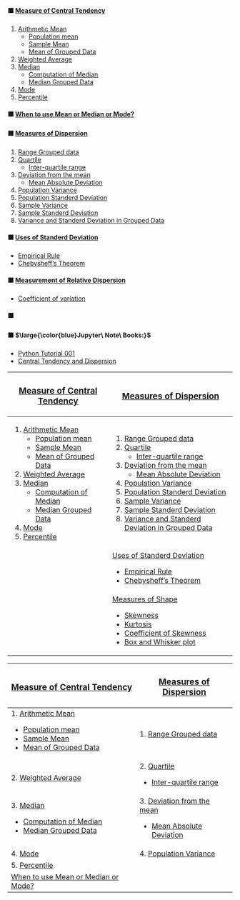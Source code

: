 #### ⬛ [Measure of Central Tendency](https://github.com/iAmKankan/Data-Analytics-with-Python/tree/main/W1#-largecolorpurpleunderlinetextrmmeasures-of-central-tendency)
1. [Arithmetic Mean](https://github.com/iAmKankan/Data-Analytics-with-Python/blob/main/W1/README.md#largecolorpurple1-underlinetextrmarithmetic-mean)
    * [Population mean](https://github.com/iAmKankan/Data-Analytics-with-Python/blob/main/W1/README.md#largecolorpurpleunderlinetextrmpopulation-mean----large-mu)
    * [Sample Mean](https://github.com/iAmKankan/Data-Analytics-with-Python/blob/main/W1/README.md#largecolorpurpleunderlinetextrmsample-mean----large-barx)
    * [Mean of Grouped Data](https://github.com/iAmKankan/Data-Analytics-with-Python/blob/main/W1/README.md#largecolorpurpleunderlinetextrmmean-of-grouped-data)
2. [Weighted Average](https://github.com/iAmKankan/Data-Analytics-with-Python/blob/main/W1/README.md#largecolorpurple2-underlinetextrmweighted-average)
3. [Median](https://github.com/iAmKankan/Data-Analytics-with-Python/blob/main/W1/README.md#largecolorpurple3-underlinetextrmmedian)
    * [Computation of Median](https://github.com/iAmKankan/Data-Analytics-with-Python/blob/main/W1/README.md#largecolorpurpleunderlinetextrmmedian-computational-procedure)
    * [Median Grouped Data](https://github.com/iAmKankan/Data-Analytics-with-Python/blob/main/W1/README.md#largecolorpurpleunderlinetextrmmedian-of-gouped-data)
4. [Mode](https://github.com/iAmKankan/Data-Analytics-with-Python/blob/main/W1/README.md#largecolorpurple4-underlinetextrmmode)
5. [Percentile](https://github.com/iAmKankan/Data-Analytics-with-Python/blob/main/W1/README.md#largecolorpurple5-underlinetextrmpercentile)
#### ⬛ [When to use Mean or Median or Mode?](https://github.com/iAmKankan/Data-Analytics-with-Python/blob/main/W1/README.md#-largecolorbrownunderlinetextrmwhen-to-use-mean-or-median-or-mode)
#### ⬛ [Measures of Dispersion](https://github.com/iAmKankan/Data-Analytics-with-Python/edit/main/W1/dispersion.md#-largecolorpurpleunderlinetextrmmeasures-of-dispersion)
1. [Range Grouped data](https://github.com/iAmKankan/Data-Analytics-with-Python/blob/main/W1/dispersion.md#largecolorpurple1-underlinetextrmrange-ungrouped-data)
2. [Quartile](https://github.com/iAmKankan/Data-Analytics-with-Python/blob/main/W1/dispersion.md#largecolorpurple2-underlinetextrmquartile)
   * [Inter-quartile range](https://github.com/iAmKankan/Data-Analytics-with-Python/blob/main/W1/dispersion.md#largecolorpurple21--underlinetextrminter-quartile-range)
3. [Deviation from the mean](https://github.com/iAmKankan/Data-Analytics-with-Python/blob/main/W1/dispersion.md#largecolorpurple3-underlinetextrmdeviation-from-the-mean)
   * [Mean Absolute Deviation](https://github.com/iAmKankan/Data-Analytics-with-Python/blob/main/W1/dispersion.md#largecolorpurple31-underlinetextrmmean-absolute-deviation)
4. [Population Variance](https://github.com/iAmKankan/Data-Analytics-with-Python/blob/main/W1/dispersion.md#largecolorpurple4-underlinetextrmpopulation-variance)
5. [Population Standerd Deviation](https://github.com/iAmKankan/Data-Analytics-with-Python/blob/main/W1/dispersion.md#largecolorpurple5-underlinetextrmpopulation-standerd-deviation)
6. [Sample Variance](https://github.com/iAmKankan/Data-Analytics-with-Python/blob/main/W1/dispersion.md#largecolorpurple6--underlinetextrmsample-variance)
7. [Sample Standerd Deviation](https://github.com/iAmKankan/Data-Analytics-with-Python/blob/main/W1/dispersion.md#largecolorpurple7--underlinetextrmsample-standerd-deviation)
8. [Variance and Standerd Deviation in Grouped Data](https://github.com/iAmKankan/Data-Analytics-with-Python/blob/main/W1/dispersion.md#-largecolorpurpleunderlinetextrmvariance-and-standerd-diviation-of-grouped-data)
#### ⬛ [Uses of Standerd Deviation](https://github.com/iAmKankan/Data-Analytics-with-Python/blob/main/W1/dispersion.md#-largecolorbrown-underlinetextrmuses-of-standard-deviation)
* [Empirical Rule](https://github.com/iAmKankan/Data-Analytics-with-Python/blob/main/W1/dispersion.md#-largecolorpurpleunderlinetextrmempirical-rule)
* [Chebysheff’s Theorem](https://github.com/iAmKankan/Data-Analytics-with-Python/blob/main/W1/dispersion.md#-largecolorpurple-underlinetextrmchebysheffs-theorem)    
#### ⬛ [Measurement of Relative Dispersion](https://github.com/iAmKankan/Data-Analytics-with-Python/edit/main/W1/dispersion.md#-largecolorpurple-underlinetextrmmeasurement-of-relative-dispersion)
* [Coefficient of variation](https://github.com/iAmKankan/Data-Analytics-with-Python/blob/main/W1/dispersion.md#-largecolorpurple-underlinetextrmcoefficient-of-variation)
#### ⬛ 
  
#### ⬛ $\large{\color{blue}Jupyter\  Note\ Books:}$
* [Python Tutorial 001](https://github.com/iAmKankan/Data-Analytics-with-Python/blob/main/W1/Python_Basics_NPTEL.ipynb)
* [Central Tendency and Dispersion](https://github.com/iAmKankan/Data-Analytics-with-Python/blob/main/W1/Central_Tendency_and_Dispersion_prac.ipynb)


| <h3>[Measure of Central Tendency](https://github.com/iAmKankan/Data-Analytics-with-Python/tree/main/W1#-largecolorpurpleunderlinetextrmmeasures-of-central-tendency) </h3> | <h3> [Measures of Dispersion](https://github.com/iAmKankan/Data-Analytics-with-Python/edit/main/W1/dispersion.md#-largecolorpurpleunderlinetextrmmeasures-of-dispersion)</h3> |
|----------------------------------------------|----------------------------------------------|
| <ol><li> [Arithmetic Mean](https://github.com/iAmKankan/Data-Analytics-with-Python/blob/main/W1/README.md#largecolorpurple1-underlinetextrmarithmetic-mean) <br> <ul> <li> [Population mean](https://github.com/iAmKankan/Data-Analytics-with-Python/blob/main/W1/README.md#largecolorpurpleunderlinetextrmpopulation-mean----large-mu)</li> <li> [Sample Mean](https://github.com/iAmKankan/Data-Analytics-with-Python/blob/main/W1/README.md#largecolorpurpleunderlinetextrmsample-mean----large-barx)</li> <li> [Mean of Grouped Data](https://github.com/iAmKankan/Data-Analytics-with-Python/blob/main/W1/README.md#largecolorpurpleunderlinetextrmmean-of-grouped-data)</li> </ul> </li> <li>[Weighted Average](https://github.com/iAmKankan/Data-Analytics-with-Python/blob/main/W1/README.md#largecolorpurple2-underlinetextrmweighted-average)</li> <li>[Median](https://github.com/iAmKankan/Data-Analytics-with-Python/blob/main/W1/README.md#largecolorpurple3-underlinetextrmmedian) <ul> <li> [Computation of Median](https://github.com/iAmKankan/Data-Analytics-with-Python/blob/main/W1/README.md#largecolorpurpleunderlinetextrmmedian-computational-procedure)</li>  <li> [Median Grouped Data](https://github.com/iAmKankan/Data-Analytics-with-Python/blob/main/W1/README.md#largecolorpurpleunderlinetextrmmedian-of-gouped-data)</li> </ul></li> <li> [Mode](https://github.com/iAmKankan/Data-Analytics-with-Python/blob/main/W1/README.md#largecolorpurple4-underlinetextrmmode)</li> <li>[Percentile](https://github.com/iAmKankan/Data-Analytics-with-Python/blob/main/W1/README.md#largecolorpurple5-underlinetextrmpercentile) </li></ol>| <ol><li>[Range Grouped data](https://github.com/iAmKankan/Data-Analytics-with-Python/blob/main/W1/dispersion.md#largecolorpurple1-underlinetextrmrange-ungrouped-data) <li> [Quartile](https://github.com/iAmKankan/Data-Analytics-with-Python/blob/main/W1/dispersion.md#largecolorpurple2-underlinetextrmquartile) <ul><li> [Inter-quartile range](https://github.com/iAmKankan/Data-Analytics-with-Python/blob/main/W1/dispersion.md#largecolorpurple21--underlinetextrminter-quartile-range)</li> </ul></li> <li> [Deviation from the mean](https://github.com/iAmKankan/Data-Analytics-with-Python/blob/main/W1/dispersion.md#largecolorpurple3-underlinetextrmdeviation-from-the-mean)<ul><li> [Mean Absolute Deviation](https://github.com/iAmKankan/Data-Analytics-with-Python/blob/main/W1/dispersion.md#largecolorpurple31-underlinetextrmmean-absolute-deviation)</li></ul></li> <li> [Population Variance](https://github.com/iAmKankan/Data-Analytics-with-Python/blob/main/W1/dispersion.md#largecolorpurple4-underlinetextrmpopulation-variance)</li> <li> [Population Standerd Deviation](https://github.com/iAmKankan/Data-Analytics-with-Python/blob/main/W1/dispersion.md#largecolorpurple5-underlinetextrmpopulation-standerd-deviation)</li> <li> [Sample Variance](https://github.com/iAmKankan/Data-Analytics-with-Python/blob/main/W1/dispersion.md#largecolorpurple6--underlinetextrmsample-variance)</li> <li> [Sample Standerd Deviation](https://github.com/iAmKankan/Data-Analytics-with-Python/blob/main/W1/dispersion.md#largecolorpurple7--underlinetextrmsample-standerd-deviation)</li> <li> [Variance and Standerd Deviation in Grouped Data](https://github.com/iAmKankan/Data-Analytics-with-Python/blob/main/W1/dispersion.md#-largecolorpurpleunderlinetextrmvariance-and-standerd-diviation-of-grouped-data) </li></ol>|
| |[Uses of Standerd Deviation](https://github.com/iAmKankan/Data-Analytics-with-Python/blob/main/W1/dispersion.md#-largecolorbrown-underlinetextrmuses-of-standard-deviation)<ul><li>[Empirical Rule](https://github.com/iAmKankan/Data-Analytics-with-Python/blob/main/W1/dispersion.md#-largecolorpurpleunderlinetextrmempirical-rule) </li> <li>[Chebysheff’s Theorem](https://github.com/iAmKankan/Data-Analytics-with-Python/blob/main/W1/dispersion.md#-largecolorpurple-underlinetextrmchebysheffs-theorem)</li> </ul>| 
| |[Measures of Shape](https://github.com/iAmKankan/Data-Analytics-with-Python/blob/main/W1/dispersion.md#-largecolorbrownunderlinetextrmmeasures-of-shape)<ul><li>[Skewness](https://github.com/iAmKankan/Data-Analytics-with-Python/blob/main/W1/dispersion.md#-largecolorbrownunderlinetextrmskewness)</li> <li>[Kurtosis](https://github.com/iAmKankan/Data-Analytics-with-Python/blob/main/W1/dispersion.md#-largecolorbrownunderlinetextrmkurtosis) </li> <li>[Coefficient of Skewness](https://github.com/iAmKankan/Data-Analytics-with-Python/blob/main/W1/dispersion.md#-largecolorbrownunderlinetextrmcoefficient-of-skewness) </li> <li>[Box and Whisker plot](https://github.com/iAmKankan/Data-Analytics-with-Python/blob/main/W1/dispersion.md#-largecolorbrownunderlinetextrmbox-and-whisker-plot)</li> </ul>|










| <h3>[Measure of Central Tendency](https://github.com/iAmKankan/Data-Analytics-with-Python/tree/main/W1#-largecolorpurpleunderlinetextrmmeasures-of-central-tendency) </h3> | <h3> [Measures of Dispersion](https://github.com/iAmKankan/Data-Analytics-with-Python/edit/main/W1/dispersion.md#-largecolorpurpleunderlinetextrmmeasures-of-dispersion)</h3> |
|-----------------------------------------------------------------------------------------------------------------------------------------------------------------------------------------------------------------------------------------------------------------------------------------------------------------------------------------------------------------------------------------------------------------------------------------------------------------------------------------------------------------------------------------------------------------------------------------------------------------------------------------------------------------|-----------------------------------------------------------------------------------------------------------------------------------------------------------------------------------------------------------------------------------------------------------------------------------------------------------------------------------------------------------------------------------------------------------------------------------------------------------------------------------------------------------------------------------------------------------------------------------------------------------------------------------------------------------------|
| 1. [Arithmetic Mean](https://github.com/iAmKankan/Data-Analytics-with-Python/blob/main/W1/README.md#largecolorpurple1-underlinetextrmarithmetic-mean)<br>    <ul> <li>[Population mean](https://github.com/iAmKankan/Data-Analytics-with-Python/blob/main/W1/README.md#largecolorpurpleunderlinetextrmpopulation-mean----large-mu)</li>    <li> [Sample Mean](https://github.com/iAmKankan/Data-Analytics-with-Python/blob/main/W1/README.md#largecolorpurpleunderlinetextrmsample-mean----large-barx)</li>  <li>[Mean of Grouped Data](https://github.com/iAmKankan/Data-Analytics-with-Python/blob/main/W1/README.md#largecolorpurpleunderlinetextrmmean-of-grouped-data)</li></ul> | 1. [Range Grouped data](https://github.com/iAmKankan/Data-Analytics-with-Python/blob/main/W1/dispersion.md#largecolorpurple1-underlinetextrmrange-ungrouped-data)  |
|2. [Weighted Average](https://github.com/iAmKankan/Data-Analytics-with-Python/blob/main/W1/README.md#largecolorpurple2-underlinetextrmweighted-average)| 2. [Quartile](https://github.com/iAmKankan/Data-Analytics-with-Python/blob/main/W1/dispersion.md#largecolorpurple2-underlinetextrmquartile) <br> <ul> <li> [Inter-quartile range](https://github.com/iAmKankan/Data-Analytics-with-Python/blob/main/W1/dispersion.md#largecolorpurple21--underlinetextrminter-quartile-range) </li></ul> |
|3. [Median](https://github.com/iAmKankan/Data-Analytics-with-Python/blob/main/W1/README.md#largecolorpurple3-underlinetextrmmedian)<br>  <ul> <li> [Computation of Median](https://github.com/iAmKankan/Data-Analytics-with-Python/blob/main/W1/README.md#largecolorpurpleunderlinetextrmmedian-computational-procedure)</li> <li> [Median Grouped Data](https://github.com/iAmKankan/Data-Analytics-with-Python/blob/main/W1/README.md#largecolorpurpleunderlinetextrmmedian-of-gouped-data)</li></ul>| 3. [Deviation from the mean](https://github.com/iAmKankan/Data-Analytics-with-Python/blob/main/W1/dispersion.md#largecolorpurple3-underlinetextrmdeviation-from-the-mean)<br>  <ul> <li> [Mean Absolute Deviation](https://github.com/iAmKankan/Data-Analytics-with-Python/blob/main/W1/dispersion.md#largecolorpurple31-underlinetextrmmean-absolute-deviation) </li></ul>|
|4. [Mode](https://github.com/iAmKankan/Data-Analytics-with-Python/blob/main/W1/README.md#largecolorpurple4-underlinetextrmmode)| 4. [Population Variance](https://github.com/iAmKankan/Data-Analytics-with-Python/blob/main/W1/dispersion.md#largecolorpurple4-underlinetextrmpopulation-variance) |
|5. [Percentile](https://github.com/iAmKankan/Data-Analytics-with-Python/blob/main/W1/README.md#largecolorpurple5-underlinetextrmpercentile)| |
|[When to use Mean or Median or Mode?](https://github.com/iAmKankan/Data-Analytics-with-Python/blob/main/W1/README.md#-largecolorbrownunderlinetextrmwhen-to-use-mean-or-median-or-mode)| |
